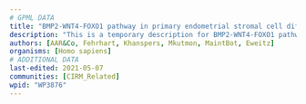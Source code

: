 ```yaml
---
# GPML DATA
title: "BMP2-WNT4-FOXO1 pathway in primary endometrial stromal cell differentiation"
description: "This is a temporary description for BMP2-WNT4-FOXO1 pathway in primary endometrial stromal cell differentiation"
authors: [AAR&Co, Fehrhart, Khanspers, Mkutmon, MaintBot, Eweitz]
organisms: [Homo sapiens]
# ADDITIONAL DATA
last-edited: 2021-05-07
communities: [CIRM_Related]
wpid: "WP3876"
---
```

